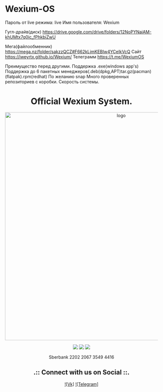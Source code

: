 # Wexium-OS
Пароль от live режима:  live
Имя пользователя: Wexium

Гугл-драйв(диск)
https://drive.google.com/drive/folders/12NoPYNaiAM-khUMtx7q0ic_fPhkbiZwU

Мега(файлообменник)
https://mega.nz/folder/sakzzQCZ#F662kLjmKEBIw4YCeIkVcQ
Сайт
https://iweyrtx.github.io/Wexium/
Телеграмм
https://t.me/WexiumOS


 Преимущество перед другими.
Поддержка .exe(windows app's)
Поддержка до 6 пакетных менеджеров(.deb(dpkg,APT)tar.gz(pacman)(flatpak).rpm(redhat)
По желанию snap
Много проверенных репозиториев с коробки.
Скорость системы.


<h1 align="center">Official Wexium System.</h1>

<p align="center">
    <img width="750" src="https://i.postimg.cc/x1b8Ch3L/Wexium-hello-1.png" alt="logo">
</p>

<div align="center">

  <a href="https://www.linux.org" target="_blank"><img src="https://img.shields.io/badge/OS-Linux-e06c75?style=for-the-badge&logo=linux" /></a>
	<a href="https://archlinux.org" target="_blank"><img src="https://img.shields.io/badge/DISTRO-Arch-56b6c2?style=for-the-badge&logo=arch-linux" /></a>
	<a href="https://kde.org" target="_blank"><img src="https://img.shields.io/badge/DE-KDE%20Plasma-blue?style=for-the-badge&logo=KDE" /></a>
</div>

<div align="center">

</div>

<div align="center">

Sberbank 2202 2067 3549 4416
</div>

<div align="center">

<h2 align="center">.:: Connect with us on Social ::.</h2>

<div align="center">
	
[![Vk]](https://vk.com/iweyrtx)
[![Telegram]](https://telegram.org/IWEYRTX)

</div>

<div align="center">

</div>
